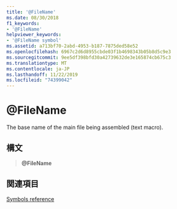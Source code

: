 ```yaml
---
title: '@FileName'
ms.date: 08/30/2018
f1_keywords:
- '@FileName'
helpviewer_keywords:
- '@FileName symbol'
ms.assetid: a713bf70-2abd-4953-b187-7875ded58e52
ms.openlocfilehash: 6967c2d6d8955cbde03f1b4698343b05b8d5c9e3
ms.sourcegitcommit: 9ee5df398bfd30a42739632de3e165874cb675c3
ms.translationtype: MT
ms.contentlocale: ja-JP
ms.lasthandoff: 11/22/2019
ms.locfileid: "74399042"
---
```

# <a name="filename"></a>\@FileName

The base name of the main file being assembled (text macro).

## <a name="syntax"></a>構文

> **\@FileName**

## <a name="see-also"></a>関連項目

[Symbols reference](symbols-reference.md)
